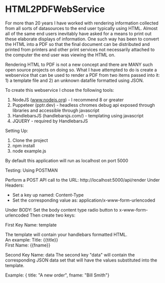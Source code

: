 # HTML2PDFWebService

For more than 20 years I have worked with rendering information collected from all sorts of datasources to the end user typically using HTML.  Almost all of the same end users inevitably have asked for a means to print out these elaborate displays of information.  One such way has been to convert the HTML into a PDF so that the final document can be distributed and printed from printers and other print services not necessarily attached to the computer the end user was viewing the HTML on.

Rendering HTML to PDF is not a new concept and there are MANY such open source projects on doing so.  What I have attempted to do is create a webservice that can be used to render a PDF from two items passed into it: 1) a template file and 2) an unknown datafile formatted using JSON.

To create this webservice I chose the following tools:
1. NodeJS (www.nodejs.org) - I recommend 8 or greater
2. Puppeteer (pptr.dev) - headless chromes debug api exposed through libraries and accessible through javascript
3. HandlebarsJS (handlebarsjs.com/) - templating using javascript
4. JQUERY - required by HandlebarsJS

Setting Up:

1. Clone the project
2. npm install
3. node example.js 

By default this application will run as localhost on port 5000

Testing: 
Using POSTMAN

Perform a POST API call to the URL: http://localhost:5000/api/render
Under Headers:  
* Set a key up named: Content-Type
* Set the corresponding value as: application/x-www-form-urlencoded

Under BODY:
Set the body content type radio button to x-www-form-urlencoded
Then create two keys:

First Key Name:  template

The template will contain your handlebars formatted HTML.  
An example:  Title: {{title}}</br> First Name: {{fname}}

Second Key Name:  data
The second key "data" will contain the corresponding JSON data set that will have the values substituted into the template.

Example: { title: "A new order", fname: "Bill Smith"}
